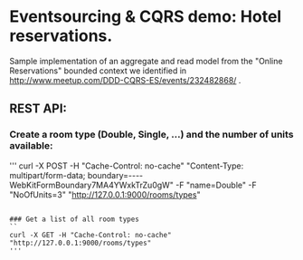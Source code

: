 # Eventsourcing & CQRS demo: Hotel reservations.

Sample implementation of an aggregate and read model from the "Online Reservations" bounded context we identified in http://www.meetup.com/DDD-CQRS-ES/events/232482868/ .

## REST API:

### Create a room type (Double, Single, ...) and the number of units available:
'''
curl -X POST -H "Cache-Control: no-cache" "Content-Type: multipart/form-data; boundary=----WebKitFormBoundary7MA4YWxkTrZu0gW" -F "name=Double" -F "NoOfUnits=3" "http://127.0.0.1:9000/rooms/types"
```

### Get a list of all room types
``
curl -X GET -H "Cache-Control: no-cache" "http://127.0.0.1:9000/rooms/types"
'''


